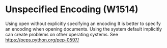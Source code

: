 # Unspecified Encoding (W1514)

Using open without explicitly specifying an encoding It is better to
specify an encoding when opening documents. Using the system default
implicitly can create problems on other operating systems. See
https://peps.python.org/pep-0597/
